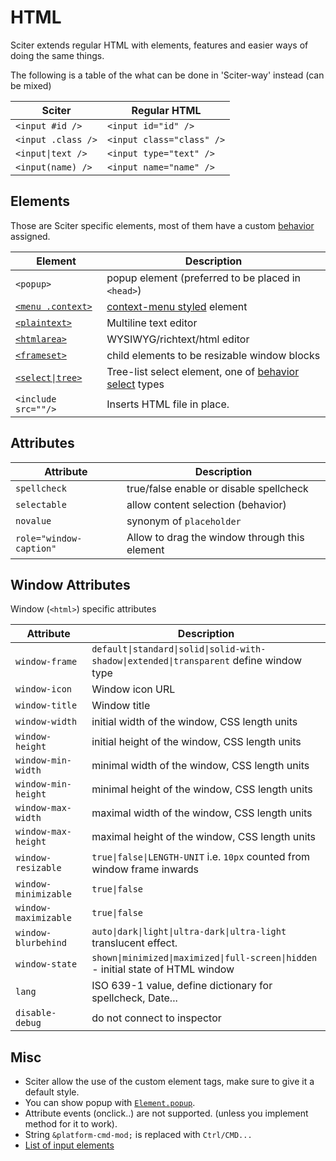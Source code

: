 # HTML

Sciter extends regular HTML with elements, features and easier ways of doing the same things.

The following is a table of the what can be done in 'Sciter-way' instead (can be mixed)  

| Sciter | Regular HTML |
| ------ | ------------ |
| `<input #id />`   | `<input id="id" />`
| `<input .class />`| `<input class="class" />`
| `<input\|text />` | `<input type="text" />`
| `<input(name) />` | `<input name="name" />`


## Elements

Those are Sciter specific elements, most of them have a custom [behavior](behaviors/README.md) assigned.

| Element | Description |
| ------- | ----------- |
| `<popup>` | popup element (preferred to be placed in `<head>`)
| [`<menu .context>`](behaviors/behavior-menu.md)  | [context-menu styled](CSS/css-sciter.md) element
| [`<plaintext>`](behaviors/behavior-plaintext.md) | Multiline text editor
| [`<htmlarea>`](behaviors/behavior-richtext.md) | WYSIWYG/richtext/html editor
| [`<frameset>`](behaviors/behavior-frame-set.md) | child elements to be resizable window blocks
| [`<select\|tree>`](behaviors/behavior-tree-view.md) | Tree-list select element, one of [behavior select](behaviors/README.md) types
| `<include src=""/>` | Inserts HTML file in place.


## Attributes

| Attribute  | Description |
| ---------  | ----------- |
| `spellcheck` | true/false enable or disable spellcheck
| `selectable` | allow content selection (behavior)
| `novalue`    | synonym of `placeholder`
| `role="window-caption"` | Allow to drag the window through this element


## Window Attributes

Window (`<html>`) specific attributes

| Attribute | Description |
| --------- | ----------- |
| `window-frame` | `default\|standard\|solid\|solid-with-shadow\|extended\|transparent` define window type
| `window-icon`  | Window icon URL
| `window-title` | Window title
| `window-width` | initial width of the window, CSS length units
| `window-height`| initial height of the window, CSS length units
| `window-min-width` | minimal width of the window, CSS length units
| `window-min-height`| minimal height of the window, CSS length units
| `window-max-width` | maximal width of the window, CSS length units
| `window-max-height`| maximal height of the window, CSS length units
| `window-resizable` | `true\|false\|LENGTH-UNIT` i.e. `10px` counted from window frame inwards
| `window-minimizable` | `true\|false`
| `window-maximizable` | `true\|false`
| `window-blurbehind` | `auto\|dark\|light\|ultra-dark\|ultra-light` translucent effect.
| `window-state` | `shown\|minimized\|maximized\|full-screen\|hidden` - initial state of HTML window
| `lang` | ISO 639-1 value, define dictionary for spellcheck, Date...
| `disable-debug` | do not connect to inspector


## Misc

- Sciter allow the use of the custom element tags, make sure to give it a default style.
- You can show popup with [`Element.popup`](Element.md#popup).
- Attribute events (onclick..) are not supported. (unless you implement method for it to work).
- String `&platform-cmd-mod;` is replaced with `Ctrl/CMD...`
- [List of input elements](https://sciter.com/developers/for-web-programmers/input-elements-map/)
